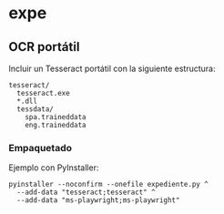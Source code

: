 # expe

## OCR portátil

Incluir un Tesseract portátil con la siguiente estructura:

```
tesseract/
  tesseract.exe
  *.dll
  tessdata/
    spa.traineddata
    eng.traineddata
```

### Empaquetado

Ejemplo con PyInstaller:

```
pyinstaller --noconfirm --onefile expediente.py ^
  --add-data "tesseract;tesseract" ^
  --add-data "ms-playwright;ms-playwright"
```